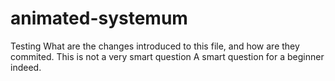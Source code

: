 # animated-systemum
Testing
What are the changes introduced to this file, and how are they commited.
This is not a very smart question 
A smart question for a beginner indeed.
